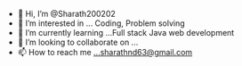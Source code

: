 - 👋 Hi, I’m @Sharath200202
- 👀 I’m interested in ... Coding, Problem solving 
- 🌱 I’m currently learning ...Full stack Java web development 
- 💞️ I’m looking to collaborate on ...
- 📫 How to reach me ...sharathnd63@gmail.com

<!---
Sharath200202/Sharath200202 is a ✨ special ✨ repository because its `README.md` (this file) appears on your GitHub profile.
You can click the Preview link to take a look at your changes.
--->
